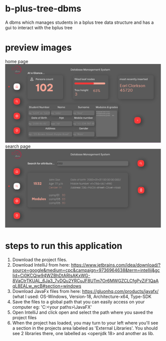 # b-plus-tree-dbms
A dbms which manages students in a bplus tree data structure and has a gui to interact with the bplus tree

# preview images
home page
![home page](presentation-img/home.png "home page")
search page
![home page](presentation-img/search.png "search page")

# steps to run this application

1.  Download the project files.
2.  Download IntelliJ from here: https://www.jetbrains.com/idea/download/?source=google&medium=cpc&campaign=9736964638&term=intellij&gclid=Cj0KCQjw94WZBhDtARIsAKxWG-8VaCtrTKUAL_6Ja3_7vDQu2YRCuJF8UTm7Or6MWGZCLCfgPvZiF1QaAqL8EALw_wcB#section=windows
3.  Download JavaFx files from here: https://gluonhq.com/products/javafx/ (what I used: OS-Windows, Version-18, Architecture-x64, Type-SDK
4.  Save the files to a global path that you can easily access on your computer eg: 'C:\<your paths>\JavaFX'
5.  Open IntelliJ and click open and select the path where you saved the project files
6.  When the project has loaded, you may turn to your left where you'll see a section in the projects area labeled as 'External Libraries'. You should see 2 libraries there, one labelled as  <openjdk 18> and another as lib. 
